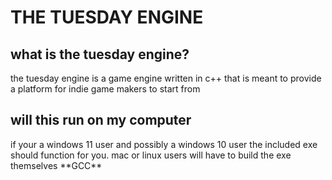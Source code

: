 <h1>THE TUESDAY ENGINE</h1>
<h2>what is the tuesday engine?</h2>
<p> the tuesday engine is a game engine written in c++ that is meant to provide a platform for indie game makers to start from</p>
<h2>will this run on my computer</h2>
<p>if your a windows 11 user and possibly a windows 10 user the included exe should function for you. mac or linux users will have to build the exe themselves **GCC**</p>
